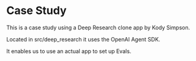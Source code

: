 # Case Study

This is a case study using a Deep Research clone app by Kody Simpson.

Located in src/deep_research it uses the OpenAI Agent SDK.

It enables us to use an actual app to set up Evals.